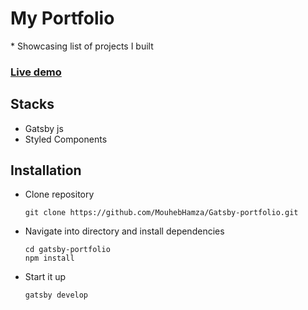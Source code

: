 <h1> My Portfolio </h1>
* Showcasing list of projects I built

### [Live demo](https://mouheb-hamza.netlify.app/)

## Stacks

- Gatsby js
- Styled Components

## Installation

- Clone repository
  <br>
  ```
  git clone https://github.com/MouhebHamza/Gatsby-portfolio.git
  ```
- Navigate into directory and install dependencies
  ```
  cd gatsby-portfolio
  npm install
  ```
- Start it up
  ```
  gatsby develop
